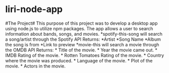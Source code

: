 # liri-node-app

#The Project#
This purpose of this project was to develop a desktop app using node.js to utilize npm packages. The app allows a user to search information about bands, songs, and movies. 
*spotify-this-song will search a song/artist through the Spotify API 
  Returns:
    *Artist
    *Song Name
    *Album the song is from
    *Link to preview 
*movie-this will search a movie through the OMDB API
  Returns:
    * Title of the movie.
    * Year the movie came out.
    * IMDB Rating of the movie.
    * Rotten Tomatoes Rating of the movie.
    * Country where the movie was produced.
    * Language of the movie.
    * Plot of the movie.
    * Actors in the movie.
